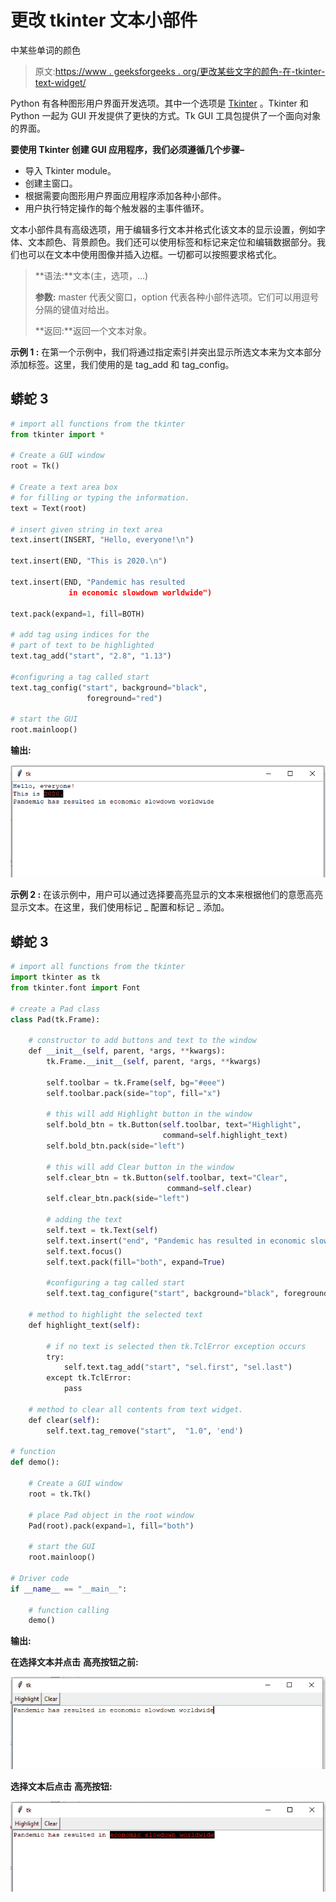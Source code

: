 # 更改 tkinter 文本小部件

中某些单词的颜色

> 原文:[https://www . geeksforgeeks . org/更改某些文字的颜色-在-tkinter-text-widget/](https://www.geeksforgeeks.org/change-the-color-of-certain-words-in-the-tkinter-text-widget/)

Python 有各种图形用户界面开发选项。其中一个选项是 [Tkinter](https://www.geeksforgeeks.org/python-gui-tkinter/) 。Tkinter 和 Python 一起为 GUI 开发提供了更快的方式。Tk GUI 工具包提供了一个面向对象的界面。

**要使用 Tkinter 创建 GUI 应用程序，我们必须遵循几个步骤–**

*   导入 Tkinter module。
*   创建主窗口。
*   根据需要向图形用户界面应用程序添加各种小部件。
*   用户执行特定操作的每个触发器的主事件循环。

文本小部件具有高级选项，用于编辑多行文本并格式化该文本的显示设置，例如字体、文本颜色、背景颜色。我们还可以使用标签和标记来定位和编辑数据部分。我们也可以在文本中使用图像并插入边框。一切都可以按照要求格式化。

> **语法:**文本(主，选项，…)
> 
> **参数:** master 代表父窗口，option 代表各种小部件选项。它们可以用逗号分隔的键值对给出。
> 
> **返回:**返回一个文本对象。

**示例 1 :** 在第一个示例中，我们将通过指定索引并突出显示所选文本来为文本部分添加标签。这里，我们使用的是 tag_add 和 tag_config。

## 蟒蛇 3

```py
# import all functions from the tkinter
from tkinter import *

# Create a GUI window  
root = Tk()

# Create a text area box   
# for filling or typing the information.
text = Text(root)

# insert given string in text area
text.insert(INSERT, "Hello, everyone!\n")

text.insert(END, "This is 2020.\n")

text.insert(END, "Pandemic has resulted 
             in economic slowdown worldwide")

text.pack(expand=1, fill=BOTH)

# add tag using indices for the
# part of text to be highlighted
text.tag_add("start", "2.8", "1.13")

#configuring a tag called start
text.tag_config("start", background="black",
                 foreground="red")

# start the GUI
root.mainloop()
```

**输出:**

![](img/94451d97628ded4e34fdd2d9ede9171f.png)

**示例 2 :** 在该示例中，用户可以通过选择要高亮显示的文本来根据他们的意愿高亮显示文本。在这里，我们使用标记 _ 配置和标记 _ 添加。

## 蟒蛇 3

```py
# import all functions from the tkinter   
import tkinter as tk
from tkinter.font import Font

# create a Pad class
class Pad(tk.Frame):

    # constructor to add buttons and text to the window
    def __init__(self, parent, *args, **kwargs):
        tk.Frame.__init__(self, parent, *args, **kwargs)

        self.toolbar = tk.Frame(self, bg="#eee")
        self.toolbar.pack(side="top", fill="x")

        # this will add Highlight button in the window
        self.bold_btn = tk.Button(self.toolbar, text="Highlight",
                                  command=self.highlight_text)
        self.bold_btn.pack(side="left")

        # this will add Clear button in the window
        self.clear_btn = tk.Button(self.toolbar, text="Clear",
                                   command=self.clear)
        self.clear_btn.pack(side="left")

        # adding the text 
        self.text = tk.Text(self)
        self.text.insert("end", "Pandemic has resulted in economic slowdown worldwide")
        self.text.focus()
        self.text.pack(fill="both", expand=True)

        #configuring a tag called start
        self.text.tag_configure("start", background="black", foreground="red")

    # method to highlight the selected text
    def highlight_text(self):

        # if no text is selected then tk.TclError exception occurs
        try:
            self.text.tag_add("start", "sel.first", "sel.last")        
        except tk.TclError:
            pass

    # method to clear all contents from text widget.
    def clear(self):
        self.text.tag_remove("start",  "1.0", 'end')

# function
def demo():

    # Create a GUI window 
    root = tk.Tk()

    # place Pad object in the root window
    Pad(root).pack(expand=1, fill="both")

    # start the GUI
    root.mainloop()

# Driver code
if __name__ == "__main__":

    # function calling
    demo()
```

**输出:**

**在选择文本并点击** **高亮按钮之前:**

![](img/d5db146e93ce0403ad9194196f260b4c.png)

**选择文本后点击** **高亮按钮:**

![](img/4c2414a3ccba925de446b760e1ea3e2e.png)